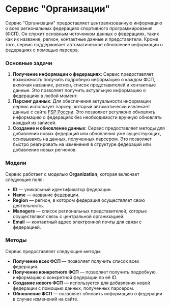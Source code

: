 # Сервис "Организации"

Сервис "Организации" предоставляет централизованную информацию о всех региональных федерациях спортивного программирования (ФСП). Он служит основным источником данных о федерациях, таких как их название, регион, контактные данные и представители. Кроме того, сервис поддерживает автоматическое обновление информации о федерациях с помощью парсера.

### Основные задачи

1. **Получение информации о федерациях**: Сервис предоставляет возможность получить подробную информацию о каждом ФСП, включая название, регион, список представителей и контактные данные. Это позволяет получить актуальную информацию о федерациях в любой момент.
2. **Парсинг данных**: Для обеспечения актуальности информации сервис использует парсер, который автоматически извлекает данные с сайта [FSP России](https://fsp-russia.com/region/regions/). Это позволяет регулярно обновлять информацию о федерациях без необходимости вручную обновлять каждый из записей.
3. **Создание и обновление данных**: Сервис предоставляет методы для добавления новых федераций или обновления уже существующих, основываясь на данных, полученных парсером. Это позволяет быстро реагировать на изменения в структуре федераций или добавление новых регионов.

### Модели

Сервис работает с моделью **Organization**, которая включает следующие поля:

- **ID** — уникальный идентификатор федерации.
- **Name** — название федерации.
- **Region** — регион, в котором федерация осуществляет свою деятельность.
- **Managers** — список региональных представителей, которые осуществляют связь с центральной организацией.
- **Email** — контактный адрес электронной почты для связи с федерацией.

### Методы

Сервис предоставляет следующие методы:

- **Получение всех ФСП** — позволяет получить список всех федераций.
- **Получение конкретного ФСП** — позволяет получить подробную информацию о конкретной федерации по её ID.
- **Создание нового ФСП** — используется для добавления новой федерации с помощью данных, полученных парсером.
- **Обновление ФСП** — позволяет обновить информацию о федерации в случае изменений на сайте.